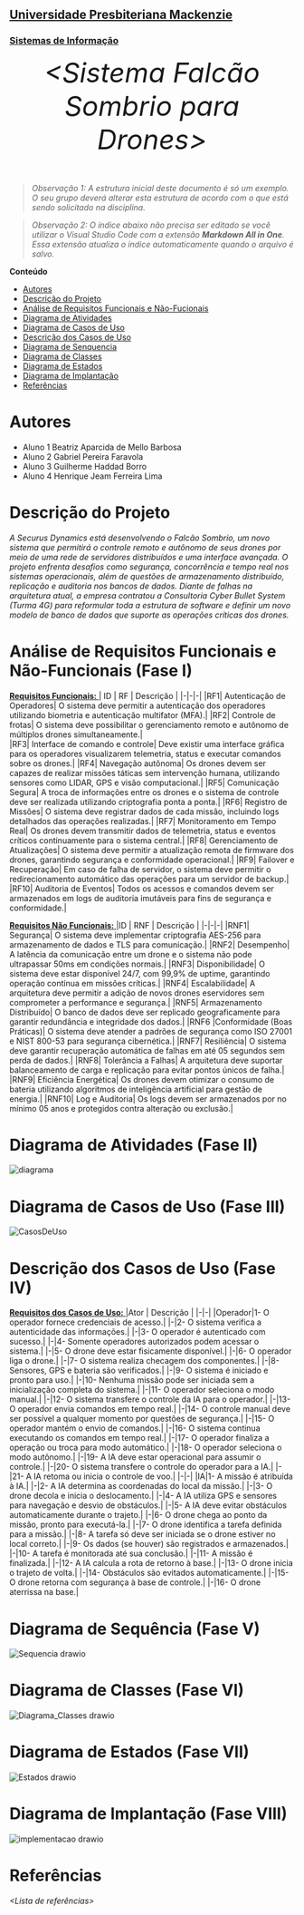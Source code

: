 <h2><a href= "https://www.mackenzie.br">Universidade Presbiteriana Mackenzie</a></h2>
<h3><a href= "https://www.mackenzie.br/graduacao/sao-paulo-higienopolis/sistemas-de-informacao">Sistemas de Informação</a></h3>


<font size="+12"><center>
*&lt;Sistema Falcão Sombrio para Drones&gt;*
</center></font>

>*Observação 1: A estrutura inicial deste documento é só um exemplo. O seu grupo deverá alterar esta estrutura de acordo com o que está sendo solicitado na disciplina.*

>*Observação 2: O índice abaixo não precisa ser editado se você utilizar o Visual Studio Code com a extensão **Markdown All in One**. Essa extensão atualiza o índice automaticamente quando o arquivo é salvo.*

**Conteúdo**

- [Autores](#nome-alunos)
- [Descrição do Projeto](#introdução-do-projeto)
- [Análise de Requisitos Funcionais e Não-Fucionais](#descrição-dos-requisitos)
- [Diagrama de Atividades](#diagrama-de-atividades) 
- [Diagrama de Casos de Uso](#diagrama-de-comportamento-atores)
- [Descrição dos Casos de Uso](#descrição-das-funcões)
- [Diagrama de Senquencia](#diagrama-de-ordem-interações)
- [Diagrama de Classes](#diagrama-orientado-objetos)
- [Diagrama de Estados](#diagrama-estrutura-componente)
- [Diagrama de Implantação](#diagrama-de-hardware-software)
- [Referências](#referências)


# Autores

* Aluno 1 Beatriz Aparcida de Mello Barbosa
* Aluno 2 Gabriel Pereira Faravola
* Aluno 3 Guilherme Haddad Borro
* Aluno 4 Henrique Jeam Ferreira Lima

# Descrição do Projeto

*A Securus Dynamics está desenvolvendo o Falcão Sombrio, um novo sistema que permitirá o controle remoto e autônomo de seus drones por meio de uma rede de servidores distribuídos e uma interface avançada. O projeto enfrenta desafios como segurança, concorrência e tempo real nos sistemas operacionais, além de questões de armazenamento distribuído, replicação e auditoria nos bancos de dados. Diante de falhas na arquitetura atual, a empresa contratou a Consultoria Cyber Bullet System (Turma 4G) para reformular toda a estrutura de software e definir um novo modelo de banco de dados que suporte as operações críticas dos drones.*

# Análise de Requisitos Funcionais e Não-Funcionais (Fase I)

 <ins> **Requisitos Funcionais:** </ins>
| ID | RF | Descrição |
|-|-|-|
|RF1| Autenticação de Operadores| O sistema deve permitir a autenticação dos operadores utilizando biometria e autenticação multifator (MFA).|
|RF2| Controle de frotas| O sistema deve possibilitar o gerenciamento remoto e autônomo de múltiplos drones simultaneamente.|  
|RF3| Interface de comando e controle| Deve existir uma interface gráfica para os operadores visualizarem telemetria, status e executar comandos sobre os drones.|
|RF4| Navegação autônoma| Os drones devem ser capazes de realizar missões táticas sem intervenção humana, utilizando sensores como LIDAR, GPS e visão computacional.|
|RF5| Comunicação Segura| A troca de informações entre os drones e o sistema de controle deve ser realizada utilizando criptografia ponta a ponta.|
|RF6| Registro de Missões| O sistema deve registrar dados de cada missão, incluindo logs detalhados das operações realizadas.|
|RF7| Monitoramento em Tempo Real| Os drones devem transmitir dados de telemetria, status e eventos críticos continuamente para o sistema central.|
|RF8| Gerenciamento de Atualizações| O sistema deve permitir a atualização remota de firmware dos drones, garantindo segurança e conformidade operacional.|
|RF9| Failover e Recuperação| Em caso de falha de servidor, o sistema deve permitir o redirecionamento automático das operações para um servidor de backup.|
|RF10| Auditoria de Eventos| Todos os acessos e comandos devem ser armazenados em logs de auditoria imutáveis para fins de segurança e conformidade.|


 <ins> **Requisitos Não Funcionais:** </ins>
|ID | RNF | Descrição |
|-|-|-|
|RNF1| Segurança| O sistema deve implementar criptografia AES-256 para armazenamento de dados e TLS para comunicação.|
|RNF2| Desempenho| A latência da comunicação entre um drone e o sistema não pode ultrapassar 50ms em condições normais.|
|RNF3| Disponibilidade| O sistema deve estar disponível 24/7, com 99,9% de uptime, garantindo operação contínua em missões críticas.|
|RNF4| Escalabilidade| A arquitetura deve permitir a adição de novos drones eservidores sem comprometer a performance e segurança.|
|RNF5| Armazenamento Distribuído| O banco de dados deve ser replicado geograficamente para garantir redundância e integridade dos dados.|
|RNF6 |Conformidade (Boas Práticas)| O sistema deve atender a padrões de segurança como ISO 27001 e NIST 800-53 para segurança cibernética.|
|RNF7| Resiliência| O sistema deve garantir recuperação automática de falhas em até 05 segundos sem perda de dados.|
|RNF8| Tolerância a Falhas| A arquitetura deve suportar balanceamento de carga e replicação para evitar pontos únicos de falha.|
|RNF9| Eficiência Energética| Os drones devem otimizar o consumo de bateria utilizando algoritmos de inteligência artificial para gestão de energia.|
|RNF10| Log e Auditoria| Os logs devem ser armazenados por no mínimo 05 anos e protegidos contra alteração ou exclusão.|

# Diagrama de Atividades (Fase II)

![diagrama](https://github.com/user-attachments/assets/3441ac48-9478-4d90-aee6-326a47ad287d)

# Diagrama de Casos de Uso (Fase III)

![CasosDeUso](https://github.com/user-attachments/assets/6f8e62ce-7976-4843-aa66-bbe842688690)


# Descrição dos Casos de Uso (Fase IV)

 <ins> **Requisitos dos Casos de Uso:** </ins>
|Ator | Descrição |
|-|-|
|Operador|1- O operador fornece credenciais de acesso.|
|-|2- O sistema verifica a autenticidade das informações.|
|-|3- O operador é autenticado com sucesso.|
|-|4- Somente operadores autorizados podem acessar o sistema.|
|-|5- O drone deve estar fisicamente disponível.|
|-|6- O operador liga o drone.|
|-|7- O sistema realiza checagem dos componentes.|
|-|8- Sensores, GPS e bateria são verificados.|
|-|9- O sistema é iniciado e pronto para uso.|
|-|10- Nenhuma missão pode ser iniciada sem a inicialização completa do sistema.|
|-|11- O operador seleciona o modo manual.|
|-|12- O sistema transfere o controle da IA para o operador.|
|-|13- O operador envia comandos em tempo real.|
|-|14- O controle manual deve ser possível a qualquer momento por questões de segurança.|
|-|15- O operador mantém o envio de comandos.|
|-|16- O sistema continua executando os comandos em tempo real.|
|-|17- O operador finaliza a operação ou troca para modo automático.|
|-|18- O operador seleciona o modo autônomo.|
|-|19- A IA deve estar operacional para assumir o controle.|
|-|20- O sistema transfere o controle do operador para a IA.|
|-|21- A IA retoma ou inicia o controle de voo.|
|-|-|
|IA|1- A missão é atribuída à IA.|
|-|2- A IA determina as coordenadas do local da missão.|
|-|3- O drone decola e inicia o deslocamento.|
|-|4- A IA utiliza GPS e sensores para navegação e desvio de obstáculos.|
|-|5- A IA deve evitar obstáculos automaticamente durante o trajeto.|
|-|6- O drone chega ao ponto da missão, pronto para executá-la.|
|-|7- O drone identifica a tarefa definida para a missão.|
|-|8- A tarefa só deve ser iniciada se o drone estiver no local correto.|
|-|9- Os dados (se houver) são registrados e armazenados.|
|-|10- A tarefa é monitorada até sua conclusão.|
|-|11- A missão é finalizada.|
|-|12- A IA calcula a rota de retorno à base.|
|-|13- O drone inicia o trajeto de volta.|
|-|14- Obstáculos são evitados automaticamente.|
|-|15- O drone retorna com segurança à base de controle.|
|-|16- O drone aterrissa na base.|

# Diagrama de Sequência (Fase V)

![Sequencia drawio](https://github.com/user-attachments/assets/3adc7714-477e-44e8-843a-b874f2962232)

# Diagrama de Classes (Fase VI)

![Diagrama_Classes drawio](https://github.com/user-attachments/assets/b159765c-18b8-4a23-8712-d9dc8b5b881f)


# Diagrama de Estados (Fase VII)

![Estados drawio](https://github.com/user-attachments/assets/ab6b6147-c99b-404b-815d-4a293c526196)


# Diagrama de Implantação (Fase VIII)

![implementacao drawio](https://github.com/user-attachments/assets/add6da70-d4f1-49d8-9867-b06c645810fa)

# Referências

*&lt;Lista de referências&gt;*
